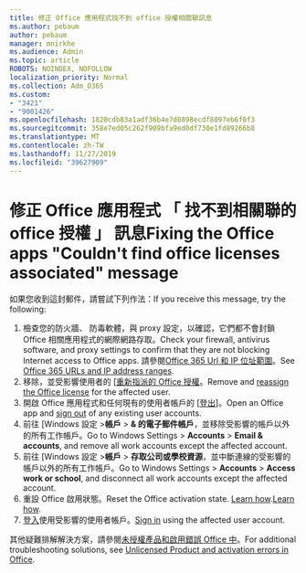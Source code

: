 ```yaml
---
title: 修正 Office 應用程式找不到 office 授權相關聯訊息
ms.author: pebaum
author: pebaum
manager: mnirkhe
ms.audience: Admin
ms.topic: article
ROBOTS: NOINDEX, NOFOLLOW
localization_priority: Normal
ms.collection: Adm_O365
ms.custom:
- "3421"
- "9001426"
ms.openlocfilehash: 1820cdb83a1adf36b4e7d0898ecdf8097eb6f0f3
ms.sourcegitcommit: 358e7ed05c262f909bfa9ed0df730e1fd89266b8
ms.translationtype: MT
ms.contentlocale: zh-TW
ms.lasthandoff: 11/27/2019
ms.locfileid: "39627909"
---
```

# <a name="fixing-the-office-apps-couldnt-find-office-licenses-associated-message"></a><span data-ttu-id="ec54a-102">修正 Office 應用程式 「 找不到相關聯的 office 授權 」 訊息</span><span class="sxs-lookup"><span data-stu-id="ec54a-102">Fixing the Office apps "Couldn't find office licenses associated" message</span></span>

<span data-ttu-id="ec54a-103">如果您收到這封郵件，請嘗試下列作法：</span><span class="sxs-lookup"><span data-stu-id="ec54a-103">If you receive this message, try the following:</span></span>

1. <span data-ttu-id="ec54a-104">檢查您的防火牆、 防毒軟體，與 proxy 設定，以確認，它們都不會封鎖 Office 相關應用程式的網際網路存取。</span><span class="sxs-lookup"><span data-stu-id="ec54a-104">Check your firewall, antivirus software, and proxy settings to confirm that they are not blocking Internet access to Office apps.</span></span> <span data-ttu-id="ec54a-105">請參閱[Office 365 Url 和 IP 位址範圍](https://docs.microsoft.com/office365/enterprise/urls-and-ip-address-ranges)。</span><span class="sxs-lookup"><span data-stu-id="ec54a-105">See [Office 365 URLs and IP address ranges](https://docs.microsoft.com/office365/enterprise/urls-and-ip-address-ranges).</span></span>
2. <span data-ttu-id="ec54a-106">移除，並受影響使用者的 [[重新指派的 Office 授權](https://docs.microsoft.com/office365/admin/manage/assign-licenses-to-users)。</span><span class="sxs-lookup"><span data-stu-id="ec54a-106">Remove and [reassign the Office license](https://docs.microsoft.com/office365/admin/manage/assign-licenses-to-users) for the affected user.</span></span> 
3. <span data-ttu-id="ec54a-107">開啟 Office 應用程式和任何現有的使用者帳戶的 [[登出](https://support.office.com/article/5a20dc11-47e9-4b6f-945d-478cb6d92071)]。</span><span class="sxs-lookup"><span data-stu-id="ec54a-107">Open an Office app and [sign out](https://support.office.com/article/5a20dc11-47e9-4b6f-945d-478cb6d92071) of any existing user accounts.</span></span>
4. <span data-ttu-id="ec54a-108">前往 [Windows 設定 >**帳戶** > **& 的電子郵件帳戶**，並移除受影響的帳戶以外的所有工作帳戶。</span><span class="sxs-lookup"><span data-stu-id="ec54a-108">Go to Windows Settings > **Accounts** > **Email & accounts**, and remove all work accounts except the affected account.</span></span>
5. <span data-ttu-id="ec54a-109">前往 [Windows 設定 >**帳戶** > **存取公司或學校資源**，並中斷連線的受影響的帳戶以外的所有工作帳戶。</span><span class="sxs-lookup"><span data-stu-id="ec54a-109">Go to Windows Settings > **Accounts** > **Access work or school**, and disconnect all work accounts except the affected account.</span></span>
6. <span data-ttu-id="ec54a-110">重設 Office 啟用狀態。</span><span class="sxs-lookup"><span data-stu-id="ec54a-110">Reset the Office activation state.</span></span> <span data-ttu-id="ec54a-111">[Learn how](https://docs.microsoft.com/office365/troubleshoot/activation/reset-office-365-proplus-activation-state).</span><span class="sxs-lookup"><span data-stu-id="ec54a-111">[Learn how](https://docs.microsoft.com/office365/troubleshoot/activation/reset-office-365-proplus-activation-state).</span></span>
7. <span data-ttu-id="ec54a-112">[登入](https://support.office.com/article/628ea040-f265-49de-b986-be09c3ebf8a9)使用受影響的使用者帳戶。</span><span class="sxs-lookup"><span data-stu-id="ec54a-112">[Sign in](https://support.office.com/article/628ea040-f265-49de-b986-be09c3ebf8a9) using the affected user account.</span></span>

<span data-ttu-id="ec54a-113">其他疑難排解解決方案，請參閱[未授權產品和啟用錯誤 Office 中](https://support.office.com/Article/0d23d3c0-c19c-4b2f-9845-5344fedc4380)。</span><span class="sxs-lookup"><span data-stu-id="ec54a-113">For additional troubleshooting solutions, see [Unlicensed Product and activation errors in Office](https://support.office.com/Article/0d23d3c0-c19c-4b2f-9845-5344fedc4380).</span></span>